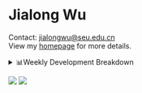 #  Jialong Wu

Contact: jialongwu@seu.edu.cn<br>
View my [homepage](https://callanwu.github.io/) for more details.

<details><summary>📊Weekly Development Breakdown</summary>

<!--START_SECTION:waka-->

```txt
From: 18 November 2024 - To: 25 November 2024

Total Time: 10 hrs 28 mins

Python   8 hrs 40 mins   ████████████████████▓░░░░   82.94 %
JSON     1 hr 3 mins     ██▓░░░░░░░░░░░░░░░░░░░░░░   10.09 %
CSV      24 mins         █░░░░░░░░░░░░░░░░░░░░░░░░   03.94 %
Bash     13 mins         ▓░░░░░░░░░░░░░░░░░░░░░░░░   02.17 %
Text     4 mins          ▒░░░░░░░░░░░░░░░░░░░░░░░░   00.72 %
```

<!--END_SECTION:waka-->

[![wakatime](https://wakatime.com/badge/user/c6720b29-9431-4a60-bc9d-e1fb2b6bd65f.svg)](https://wakatime.com/@c6720b29-9431-4a60-bc9d-e1fb2b6bd65f)
</details>

[![](https://img.shields.io/badge/Google%20Scholar-4385FE.svg?&color=d6d6d6&style=flat-square&logo=google-scholar)](https://scholar.google.com/citations?user=6eg2m4YAAAAJ)
![](https://komarev.com/ghpvc/?username=callanwu)
